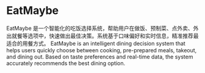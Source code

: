 # EatMaybe
EatMaybe 是一个智能化的吃饭选择系统，帮助用户在做饭、预制菜、点外卖、外出就餐等选项中，快速做出最佳决策。系统基于口味偏好和实时信息，精准推荐最适合的用餐方式。 EatMaybe is an intelligent dining decision system that helps users quickly choose between cooking, pre-prepared meals, takeout, and dining out. Based on taste preferences and real-time data, the system accurately recommends the best dining option.
